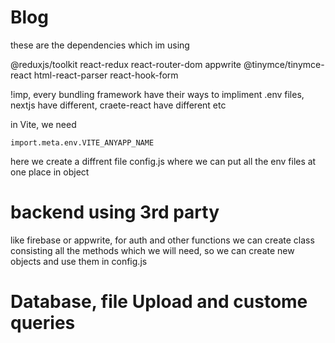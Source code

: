 # Blog 
these are the dependencies which im using 

@reduxjs/toolkit
react-redux 
react-router-dom
appwrite 
@tinymce/tinymce-react 
html-react-parser 
react-hook-form

!imp, every bundling framework have their ways to impliment .env files, nextjs have different, craete-react have different etc

in Vite, we need

`import.meta.env.VITE_ANYAPP_NAME` 

here we create a diffrent file config.js where we can put all the env files at one place in object

# backend using 3rd party

like firebase or appwrite, for auth and other functions we can create class consisting all the methods which we will need,
so we can create new objects and use them
in config.js

# Database, file Upload and custome queries
